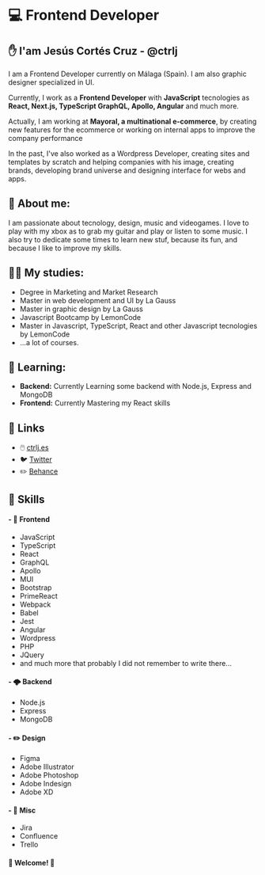 # 💻  Frontend Developer

## ✋ I'am Jesús Cortés Cruz - @ctrlj

I am a Frontend Developer currently on Málaga (Spain). I am also graphic designer specialized in UI.

Currently, I work as a **Frontend Developer** with **JavaScript** tecnologies as **React, Next.js, TypeScript GraphQL, Apollo, Angular** and much more.

Actually, I am working at **Mayoral, a multinational e-commerce**, by creating new features for the ecommerce or working on internal apps to improve the company performance

In the past, I've also worked as a Wordpress Developer, creating sites and templates by scratch and helping companies with his image, creating brands, developing brand universe and designing interface for webs and apps.

## :guitar: About me:

I am passionate about tecnology, design, music and videogames. I love to play with my xbox as to grab my guitar and play or listen to some music. I also try to dedicate some times to learn new stuf, because its fun, and because I like to improve my skills.

## 🧑‍🎓 My studies: 

- Degree in Marketing and Market Research
- Master in web development and UI by La Gauss
- Master in graphic design by La Gauss
- Javascript Bootcamp by LemonCode
- Master in Javascript, TypeScript, React and other Javascript tecnologies by LemonCode
- ...a lot of courses.

## 📓 Learning:

- **Backend:** Currently Learning some backend with Node.js, Express and MongoDB
- **Frontend:** Currently Mastering my React skills

## 🔗 Links
- 🖱️ [ctrlj.es](https://www.ctrlj.es/)
- 🐦 [Twitter](https://twitter.com/_ctrlj)
- ✏️ [Behance](https://www.behance.net/_ctrlJ)

## 💎 Skills

#### - 👀 **Frontend**
- JavaScript
- TypeScript
- React
- GraphQL
- Apollo
- MUI
- Bootstrap
- PrimeReact
- Webpack
- Babel
- Jest
- Angular
- Wordpress
- PHP
- JQuery
- and much more that probably I did not remember to write there...

#### - 🌩️ **Backend**
- Node.js
- Express
- MongoDB

#### - ✏️ **Design**
- Figma
- Adobe Illustrator
- Adobe Photoshop
- Adobe Indesign
- Adobe XD

#### - 📔 **Misc**
- Jira
- Confluence
- Trello

#### 🌠 Welcome! 🌠


<!---
ctrlj-dev/ctrlj-dev is a ✨ special ✨ repository because its `README.md` (this file) appears on your GitHub profile.
You can click the Preview link to take a look at your changes.
--->

